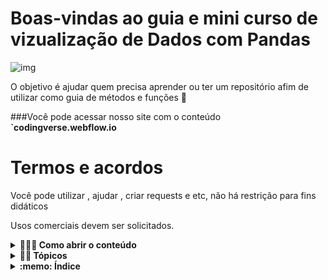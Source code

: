 # Boas-vindas ao guia e mini curso de vizualização de Dados com Pandas

![img](quack.gif)

O objetivo é ajudar quem precisa aprender ou ter um repositório afim de utilizar como guia de métodos e funções  🚀


###Você pode acessar nosso site com o conteúdo 
<Strong>`codingverse.webflow.io</strong>

# Termos e acordos

Você pode utilizar , ajudar , criar requests e etc, não há restrição para fins didáticos

Usos comerciais devem ser solicitados.

<details>
  <summary><strong>🤷🏽‍♀️ Como abrir o conteúdo </strong></summary><br />

Você deve realizar o clone do repositório utilizando o comando :

- `git clone git@github.com:LukeCruz/data-vizualization-pandas.git`

- Acesse a pasta local onde realizou o clone e poderá abrir o arquivo com a extensão `ipynb`



  Lembre-se que você pode consultar este conteúdo se não souber trabalhar com Git  >>> [Blog - Git & GitHub](https://blog.betrybe.com/tecnologia/git-e-github/) sempre que precisar!
</details>

<details>
  <summary><strong>👨‍💻 Tópicos</strong></summary><br />

  Você vai aprender a trabalhar com o `pandas` , uma biblioteca do `Python` amplamente utilizada para analise de dados e geração de insights iniciais.
  
  Este é um conteúdo introdutório e de acompanhamento, porém com ajuda vamos adicionando mais tópicos. 

  :warning:**IMPORTANTE**: Todo conteúdo é baseado na documentação oficial

</details>

<details>
  <summary><strong>:memo: Índice</strong></summary><br />

  Nesse conteúdo você irá:

  * Entender o que é um Dataframe e as series.
  * Entender os metódos :
    - head()
    - shape
    - describe()
    - loc e iloc
    - att e iat
    - isin()
  * Manipulação de dataframe
    - Adicionar colunas
    - Extrair dados de uma coluna existente
    - Adicionar linhas
    - Tratar valores vazios
  * Utilizar indicadores
    - groupBy()
    - value_counts()
  * Plotagem de gráficos
    - plot()
      - Tipos de gráficos:
        - Barra
        - Histograma
        - Box
        - Densidade
        - Area
        - Scatter
   

</details>
